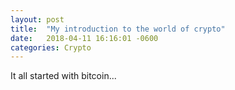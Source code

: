 ```yaml
---
layout: post
title:  "My introduction to the world of crypto"
date:   2018-04-11 16:16:01 -0600
categories: Crypto
---
```


It all started with bitcoin...

